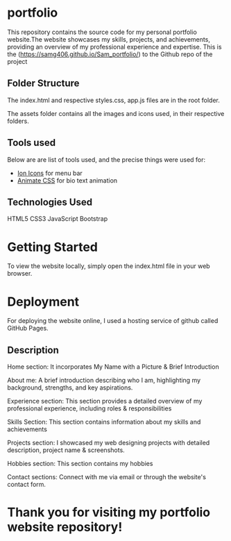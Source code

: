 # portfolio
This repository contains the source code for my personal portfolio website.The website showcases my skills, projects, and achievements,
providing an overview of my professional experience and expertise.
This is the (https://samg406.github.io/Sam_portfolio/) to the Github repo of the project

## Folder Structure

The index.html and respective styles.css, app.js files are in the root folder.

The assets folder contains all the images and icons used, in their respective folders.

## Tools used
Below are are list of tools used, and the precise things were used for:

- [Ion Icons](https://ionic.io/ionicons) for menu bar
- [Animate CSS](https://animate.style/) for  bio text animation

## Technologies Used
HTML5
CSS3
JavaScript
Bootstrap

# Getting Started
To view the website locally, simply open the index.html file in your web browser.

# Deployment
For deploying the website online, I used a hosting service of github called GitHub Pages.


## Description

Home section:
It incorporates My Name with a Picture & Brief Introduction

About me:
A brief introduction describing who I am, highlighting my background, strengths, and key aspirations.

Experience section:
This section provides a detailed overview of my professional experience, including roles & responsibilities

Skills Section:
This section contains information about my skills and achievements

Projects section:
I showcased my web designing projects with detailed description, project name & screenshots.

Hobbies section:
This section contains my hobbies

Contact sections:
Connect with me via email or through the website's contact form.


# Thank you for visiting my portfolio website repository!
